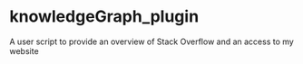 # knowledgeGraph_plugin
A user script to provide an overview of Stack Overflow and an access to my website
